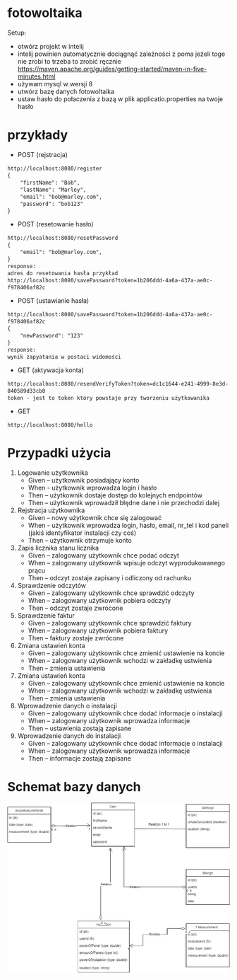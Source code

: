 # fotowoltaika
Setup:
* otwórz projekt w intelij
* intelij powinien automatycznie dociągnąć zależności z poma jeżeli toge nie zrobi to trzeba to zrobić ręcznie https://maven.apache.org/guides/getting-started/maven-in-five-minutes.html
* używam mysql w wersji 8
* utwórz bazę danych fotowoltaika
* ustaw hasło do połaczenia z bazą w plik applicatio.properties na twoje hasło

# przykłady
* POST (rejstracja)
```
http://localhost:8080/register
{
    "firstName": "Bob",
    "lastName": "Marley",
    "email": "bob@marley.com",
    "password": "bob123"
}
```
* POST (resetowanie hasło)
```
http://localhost:8080/resetPassword
{
    "email": "bob@marley.com",
}
response:
adres do resetowania hasła przykład
http://localhost:8080/savePassword?token=1b206ddd-4a6a-437a-ae0c-f978406af82c
```
* POST (ustawianie hasła)
```
http://localhost:8080/savePassword?token=1b206ddd-4a6a-437a-ae0c-f978406af82c
{
    "newPassword": "123"
}
response:
wynik zapyatania w postaci widomości
```
* GET (aktywacja konta)
```
http://localhost:8080/resendVerifyToken?token=dc1c1644-e241-4999-8e3d-840589d33cb8
token - jest to token który powstaje przy tworzeniu użytkowanika
```
* GET
```
http://localhost:8080/hello
```

# Przypadki użycia
1.	Logowanie użytkownika
    * Given – użytkownik posiadający konto
    *	When - użytkownik wprowadza login i hasło
    *	Then – użytkownik dostaje dostęp do kolejnych endpointów
    *	Then – użytkownik wprowadził błędne dane i nie przechodzi dalej
2.	Rejstracja użytkownika
    *	Given – nowy użytkownik chce się zalogować
    *	When - użytkownik wprowadza login, hasło, email, nr_tel i kod paneli (jakiś identyfikator instalacji czy coś)
    *	Then – użytkownik otrzymuje konto
3.	Zapis licznika stanu licznika
    *	Given – zalogowany użytkownik chce podać odczyt
    *	When – zalogowany użytkownik wpisuje odczyt wyprodukowanego prącu
    *	Then – odczyt zostaje zapisany i odliczony od rachunku
4.	Sprawdzenie odczytów
    *	Given – zalogowany użytkownik chce sprawdzić odczyty
    *	When – zalogowany użytkownik pobiera odczyty
    *	Then – odczyt zostaje zwrócone
5.	Sprawdzenie faktur
    *	Given – zalogowany użytkownik chce sprawdzić faktury
    *	When – zalogowany użytkownik pobiera faktury
    *	Then – faktury zostaje zwrócone
6.	Zmiana ustawień konta
    *	Given – zalogowany użytkownik chce zmienić ustawienie na koncie
    *	When – zalogowany użytkownik wchodzi w zakładkę ustwienia
    *	Then – zmienia ustawienia
7.	Zmiana ustawień konta
    *	Given – zalogowany użytkownik chce zmienić ustawienie na koncie
    *	When – zalogowany użytkownik wchodzi w zakładkę ustwienia
    *	Then – zmienia ustawienia
8.	Wprowadzenie danych o instalacji
    *	Given – zalogowany użytkownik chce dodać informacje o instalacji
    *	When – zalogowany użytkownik wprowadza informacje
    *	Then – ustawienia zostają zapisane
10.	Wprowadzenie danych do instalacji
    * Given – zalogowany użytkownik chce dodać informacje o instalacji
    * When – zalogowany użytkownik wprowadza informacje
    * Then – informacje zostają zapisane

# Schemat bazy danych
![alt text](https://github.com/LukaszMazurek/fotowoltaika/blob/master/docs/DatabaseSchema.jpg?raw=true)